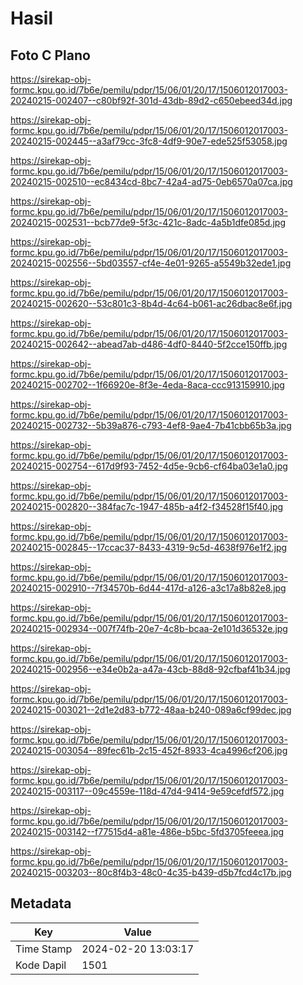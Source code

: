 # Hasil

## Foto C Plano

https://sirekap-obj-formc.kpu.go.id/7b6e/pemilu/pdpr/15/06/01/20/17/1506012017003-20240215-002407--c80bf92f-301d-43db-89d2-c650ebeed34d.jpg

https://sirekap-obj-formc.kpu.go.id/7b6e/pemilu/pdpr/15/06/01/20/17/1506012017003-20240215-002445--a3af79cc-3fc8-4df9-90e7-ede525f53058.jpg

https://sirekap-obj-formc.kpu.go.id/7b6e/pemilu/pdpr/15/06/01/20/17/1506012017003-20240215-002510--ec8434cd-8bc7-42a4-ad75-0eb6570a07ca.jpg

https://sirekap-obj-formc.kpu.go.id/7b6e/pemilu/pdpr/15/06/01/20/17/1506012017003-20240215-002531--bcb77de9-5f3c-421c-8adc-4a5b1dfe085d.jpg

https://sirekap-obj-formc.kpu.go.id/7b6e/pemilu/pdpr/15/06/01/20/17/1506012017003-20240215-002556--5bd03557-cf4e-4e01-9265-a5549b32ede1.jpg

https://sirekap-obj-formc.kpu.go.id/7b6e/pemilu/pdpr/15/06/01/20/17/1506012017003-20240215-002620--53c801c3-8b4d-4c64-b061-ac26dbac8e6f.jpg

https://sirekap-obj-formc.kpu.go.id/7b6e/pemilu/pdpr/15/06/01/20/17/1506012017003-20240215-002642--abead7ab-d486-4df0-8440-5f2cce150ffb.jpg

https://sirekap-obj-formc.kpu.go.id/7b6e/pemilu/pdpr/15/06/01/20/17/1506012017003-20240215-002702--1f66920e-8f3e-4eda-8aca-ccc913159910.jpg

https://sirekap-obj-formc.kpu.go.id/7b6e/pemilu/pdpr/15/06/01/20/17/1506012017003-20240215-002732--5b39a876-c793-4ef8-9ae4-7b41cbb65b3a.jpg

https://sirekap-obj-formc.kpu.go.id/7b6e/pemilu/pdpr/15/06/01/20/17/1506012017003-20240215-002754--617d9f93-7452-4d5e-9cb6-cf64ba03e1a0.jpg

https://sirekap-obj-formc.kpu.go.id/7b6e/pemilu/pdpr/15/06/01/20/17/1506012017003-20240215-002820--384fac7c-1947-485b-a4f2-f34528f15f40.jpg

https://sirekap-obj-formc.kpu.go.id/7b6e/pemilu/pdpr/15/06/01/20/17/1506012017003-20240215-002845--17ccac37-8433-4319-9c5d-4638f976e1f2.jpg

https://sirekap-obj-formc.kpu.go.id/7b6e/pemilu/pdpr/15/06/01/20/17/1506012017003-20240215-002910--7f34570b-6d44-417d-a126-a3c17a8b82e8.jpg

https://sirekap-obj-formc.kpu.go.id/7b6e/pemilu/pdpr/15/06/01/20/17/1506012017003-20240215-002934--007f74fb-20e7-4c8b-bcaa-2e101d36532e.jpg

https://sirekap-obj-formc.kpu.go.id/7b6e/pemilu/pdpr/15/06/01/20/17/1506012017003-20240215-002956--e34e0b2a-a47a-43cb-88d8-92cfbaf41b34.jpg

https://sirekap-obj-formc.kpu.go.id/7b6e/pemilu/pdpr/15/06/01/20/17/1506012017003-20240215-003021--2d1e2d83-b772-48aa-b240-089a6cf99dec.jpg

https://sirekap-obj-formc.kpu.go.id/7b6e/pemilu/pdpr/15/06/01/20/17/1506012017003-20240215-003054--89fec61b-2c15-452f-8933-4ca4996cf206.jpg

https://sirekap-obj-formc.kpu.go.id/7b6e/pemilu/pdpr/15/06/01/20/17/1506012017003-20240215-003117--09c4559e-118d-47d4-9414-9e59cefdf572.jpg

https://sirekap-obj-formc.kpu.go.id/7b6e/pemilu/pdpr/15/06/01/20/17/1506012017003-20240215-003142--f77515d4-a81e-486e-b5bc-5fd3705feeea.jpg

https://sirekap-obj-formc.kpu.go.id/7b6e/pemilu/pdpr/15/06/01/20/17/1506012017003-20240215-003203--80c8f4b3-48c0-4c35-b439-d5b7fcd4c17b.jpg


## Metadata

| Key        | Value               |
| ---------- | ------------------- |
| Time Stamp | 2024-02-20 13:03:17 |
| Kode Dapil | 1501                |



